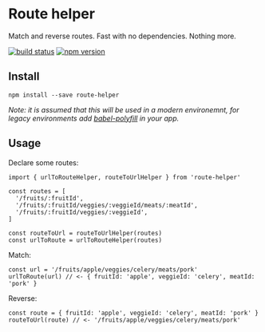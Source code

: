 # Route helper

Match and reverse routes. Fast with no dependencies. Nothing more.

[![build status](https://img.shields.io/travis/possibilities/route-helper/master.svg)](https://travis-ci.org/possibilities/route-helper)
[![npm version](https://img.shields.io/npm/v/route-helper.svg?style=flat-square)](https://www.npmjs.com/package/route-helper)

## Install

```
npm install --save route-helper
```

_Note: it is assumed that this will be used in a modern environemnt, for legacy environments add [babel-polyfill](https://babeljs.io/docs/usage/polyfill/) in your app._

## Usage

Declare some routes:

```
import { urlToRouteHelper, routeToUrlHelper } from 'route-helper'

const routes = [
  '/fruits/:fruitId',
  '/fruits/:fruitId/veggies/:veggieId/meats/:meatId',
  '/fruits/:fruitId/veggies/:veggieId',
]

const routeToUrl = routeToUrlHelper(routes)
const urlToRoute = urlToRouteHelper(routes)
```

Match:

```
const url = '/fruits/apple/veggies/celery/meats/pork'
urlToRoute(url) // <- { fruitId: 'apple', veggieId: 'celery', meatId: 'pork' }
```

Reverse:

```
const route = { fruitId: 'apple', veggieId: 'celery', meatId: 'pork' }
routeToUrl(route) // <- '/fruits/apple/veggies/celery/meats/pork'
```
